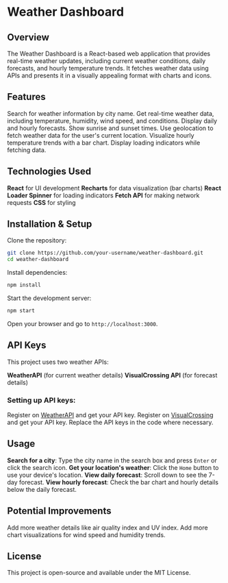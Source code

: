 # Weather Dashboard

## Overview

The Weather Dashboard is a React-based web application that provides real-time weather updates, including current weather conditions, daily forecasts, and hourly temperature trends. It fetches weather data using APIs and presents it in a visually appealing format with charts and icons.

## Features

Search for weather information by city name.
Get real-time weather data, including temperature, humidity, wind speed, and conditions.
Display daily and hourly forecasts.
Show sunrise and sunset times.
Use geolocation to fetch weather data for the user's current location.
Visualize hourly temperature trends with a bar chart.
Display loading indicators while fetching data.

## Technologies Used

**React** for UI development
**Recharts** for data visualization (bar charts)
**React Loader Spinner** for loading indicators
**Fetch API** for making network requests
**CSS** for styling

## Installation & Setup

Clone the repository:
   ```sh
   git clone https://github.com/your-username/weather-dashboard.git
   cd weather-dashboard
   ```
Install dependencies:
   ```sh
   npm install
   ```
Start the development server:
   ```sh
   npm start
   ```
Open your browser and go to `http://localhost:3000`.

## API Keys

This project uses two weather APIs:

**WeatherAPI** (for current weather details)
**VisualCrossing API** (for forecast details)

### Setting up API keys:

Register on [WeatherAPI](https://www.weatherapi.com/) and get your API key.
Register on [VisualCrossing](https://www.visualcrossing.com/) and get your API key.
Replace the API keys in the code where necessary.

## Usage

**Search for a city**: Type the city name in the search box and press `Enter` or click the search icon.
**Get your location's weather**: Click the `Home` button to use your device's location.
**View daily forecast**: Scroll down to see the 7-day forecast.
**View hourly forecast**: Check the bar chart and hourly details below the daily forecast.

## Potential Improvements

Add more weather details like air quality index and UV index.
Add more chart visualizations for wind speed and humidity trends.

## License
This project is open-source and available under the MIT License.

 
 
